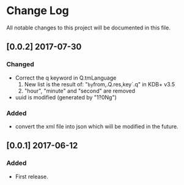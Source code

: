 # Change Log
All notable changes to this project will be documented in this file.

## [0.0.2] 2017-07-30
### Changed
* Correct the q keyword in Q.tmLanguage  
    1. New list is the result of: "`by`from,.Q.res,key`.q" in KDB+ v3.5  
    2. "hour", "minute" and "second" are removed
* uuid is modified (generated by "1?0Ng")  
### Added
* convert the xml file into json which will be modified in the future.

## [0.0.1] 2017-06-12
### Added
* First release.
